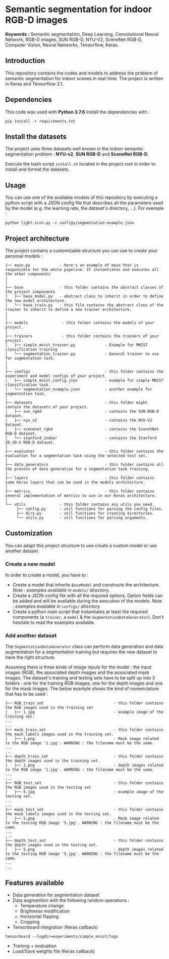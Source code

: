 # Semantic segmentation for indoor RGB-D images

**Keywords :** Semantic segmentation, Deep Learning, Convolutional Neural Network, RGB-D images, SUN RGB-D, NYU-V2, SceneNet RGB-D, Computer Vision, Neural Networks, Tensorflow, Keras.

## Introduction
This repository contains the codes and models to address the problem of semantic segmentation for indoor scenes in real-time. The project is written in Keras and Tensorflow 2.1.

## Dependencies
This code was used with **Python 3.7.6** Install the dependencies with :

``pip install -r requirements.txt``


## Install the datasets
The project uses three datasets well known in the indoor semantic segmentation problem : **NYU-v2**, **SUN RGB-D** and **SceneNet RGB-D**.

Execute the bash script ``install.sh`` located in the project root in order to install and format the datasets.

## Usage
You can use one of the available models of this repository by executing a python script with a JSON config file that describes all the parameters used by the model (e.g. the learning rate, the dataset's directory, ...). For exemple : 

```
python light-scnn.py -c configs/segmentation-example.json
```

## Project architecture
The project contains a customizable structure you can use to create your personal models :

```
├── main.py             - here's an example of main that is responsible for the whole pipeline. It instantiates and executes all the other components
│
│
├── base                - this folder contains the abstract classes of the project components
│   ├── base_model.py   - abstract class to inherit in order to define the new model architecture.
│   └── base_train.py   - this file contains the abstract class of the trainer to inherit to define a new trainer architecture.
│
│
├── models               - this folder contains the models of your project.
│
├── trainers             - this folder contains the trainers of your project.
│   ├── simple_mnist_trainer.py             - Example for MNIST classification training
│   └── segmentation_trainer.py             - General trainer to use for segmentation task.
│
|
├── configs                                 - this folder contains the experiment and model configs of your project.
│   ├── simple_mnist_config.json            - example for simple MNIST classification task.
│   └── segmentation_example.json           - another example for segmentation task.
│
├── datasets                                - this folder might contain the datasets of your project.
│   ├── sun_rgbd                            - contains the SUN RGB-D dataset.
│   ├── nyu_v2                              - contains the NYU-V2 dataset.
│   ├── scenenet_rgbd                       - contains the ScenetNet RGB-D dataset.
│   └── stanford_indoor                     - contains the Stanford 2D-3D-S RGB-D dataset.
│
├── evaluater                               - this folder contains the evaluation for a segmentation task using the selected test set.
│
├── data_generators                         - this folder contains all the process of data generation for a segmentation task training.
│
├── layers                                  - this folder contains some Keras layers that can be used in the models architecture.
│
├── metrics                                 - this folder contains several implementation of metrics to use in our Keras architecture.
│
└── utils               - this folder contains any utils you need.
     ├── config.py      - util functions for parsing the config files.
     ├── dirs.py        - util functions for creating directories.
     └── utils.py       - util functions for parsing arguments.
```

## Customization 
You can adapt this project structure to use create a custom model or use another dataset.

### Create a new model
In order to create a model, you have to :
- Create a model that inherits `BaseModel` and constructs the architecture. *Note : examples available in `models/` directory*.
- Create a JSON config file with all the required options. Option fields can be added and will be available during the execution of the models. *Note : examples available in `configs/` directory.*
- Create a python main script that instantiates at least the required components (a `trainer`, a `model` & the `SegmentationDataGenerator`). Don't hesitate to read the examples available.

### Add another dataset
The `SegmentationDataGenerator` class can perform data generation and data augmentation for a segmentation training but requires the new dataset to have the right structure. 

Assuming there is three kinds of image inputs for the model : the input images (RGB), the associated depth images and the associated mask images. The dataset's training and testing sets have to be split up into 3 folders : one for the training RGB images, one for the depth images and one for the mask images. The below example shows the kind of nomenclature that has to be used :

```
├── RGB_train_set                               - this folder contains the RGB images used in the training set
│   ├── 1.jpg                                   - example image of the training set.
...
...
├── mask_train_set                              - this folder contains the mask labels images used in the training set.
│   ├── 1.png                                   - Mask image related to the RGB image '1.jpg'. WARNING : the filename must be the same.
...
...
├── depth_train_set                             - this folder contains the depth images used in the training set.
│   ├── 1.png                                   - depth images related to the RGB image '1.jpg'. WARNING : the filename must be the same.
...
...
├── RGB_test_set                                - this folder contains the RGB images used in the testing set
│   ├── 5.jpg                                   - example image of the testing set.
...
...
├── mask_test_set                               - this folder contains the mask labels images used in the testing set.
│   ├── 5.png                                   - Mask image related to the testing RGB image '5.jpg'. WARNING : the filename must be the same.
...
...
├── depth_test_set                              - this folder contains the depth images used in the testing set.
│   ├── 5.png                                   - depth images related to the testing RGB image '5.jpg'. WARNING : the filename must be the same.
...
...

```

## Features available
- Data generation for segmentation dataset
- Data augmention with the following random operations :
    - Temperature change
    - Brightness modification
    - Horizontal flipping
    - Cropping
- Tensorboard integration (Keras callback)
```shell
tensorboard --logdir=experiments/simple_mnist/logs
```
- Training + evaluation
- Load/Save weights file (Keras callback)